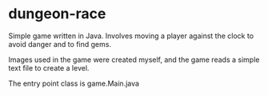 # dungeon-race
Simple game written in Java. Involves moving a player against the clock to avoid danger and to find gems.

Images used in the game were created myself, and the game reads a simple text file to create a level.

The entry point class is game.Main.java

